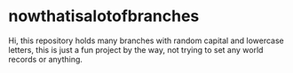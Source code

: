 # nowthatisalotofbranches
Hi, this repository holds many branches with random capital and lowercase letters, this is just a fun project by the way, not trying to set any world records or anything.
